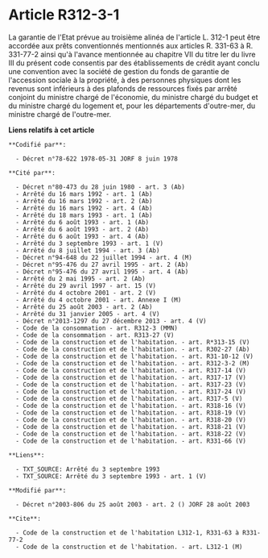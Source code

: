 # Article R312-3-1

La garantie de l'Etat prévue au troisième alinéa de l'article L. 312-1 peut être accordée aux prêts conventionnés mentionnés
aux articles R. 331-63 à R. 331-77-2 ainsi qu'à l'avance mentionnée au chapitre VII du titre Ier du livre III du présent code
consentis par des établissements de crédit ayant conclu une convention avec la société de gestion du fonds de garantie de
l'accession sociale à la propriété, à des personnes physiques dont les revenus sont inférieurs à des plafonds de ressources
fixés par arrêté conjoint du ministre chargé de l'économie, du ministre chargé du budget et du ministre chargé du logement
et, pour les départements d'outre-mer, du ministre chargé de l'outre-mer.

**Liens relatifs à cet article**

	**Codifié par**:

	  - Décret n°78-622 1978-05-31 JORF 8 juin 1978

	**Cité par**:

	  - Décret n°80-473 du 28 juin 1980 - art. 3 (Ab)
	  - Arrêté du 16 mars 1992 - art. 1 (Ab)
	  - Arrêté du 16 mars 1992 - art. 2 (Ab)
	  - Arrêté du 16 mars 1992 - art. 4 (Ab)
	  - Arrêté du 18 mars 1993 - art. 1 (Ab)
	  - Arrêté du 6 août 1993 - art. 1 (Ab)
	  - Arrêté du 6 août 1993 - art. 2 (Ab)
	  - Arrêté du 6 août 1993 - art. 4 (Ab)
	  - Arrêté du 3 septembre 1993 - art. 1 (V)
	  - Arrêté du 8 juillet 1994 - art. 3 (Ab)
	  - Décret n°94-648 du 22 juillet 1994 - art. 4 (M)
	  - Décret n°95-476 du 27 avril 1995 - art. 2 (Ab)
	  - Décret n°95-476 du 27 avril 1995 - art. 4 (Ab)
	  - Arrêté du 2 mai 1995 - art. 2 (Ab)
	  - Arrêté du 29 avril 1997 - art. 15 (V)
	  - Arrêté du 4 octobre 2001 - art. 2 (V)
	  - Arrêté du 4 octobre 2001 - art. Annexe I (M)
	  - Arrêté du 25 août 2003 - art. 2 (Ab)
	  - Arrêté du 31 janvier 2005 - art. 4 (V)
	  - Décret n°2013-1297 du 27 décembre 2013 - art. 4 (V)
	  - Code de la consommation - art. R312-3 (MMN)
	  - Code de la consommation - art. R313-27 (V)
	  - Code de la construction et de l'habitation. - art. R*313-15 (V)
	  - Code de la construction et de l'habitation. - art. R302-27 (Ab)
	  - Code de la construction et de l'habitation. - art. R31-10-12 (V)
	  - Code de la construction et de l'habitation. - art. R312-3-2 (M)
	  - Code de la construction et de l'habitation. - art. R317-14 (V)
	  - Code de la construction et de l'habitation. - art. R317-17 (V)
	  - Code de la construction et de l'habitation. - art. R317-23 (V)
	  - Code de la construction et de l'habitation. - art. R317-24 (V)
	  - Code de la construction et de l'habitation. - art. R317-5 (V)
	  - Code de la construction et de l'habitation. - art. R318-16 (V)
	  - Code de la construction et de l'habitation. - art. R318-19 (V)
	  - Code de la construction et de l'habitation. - art. R318-20 (V)
	  - Code de la construction et de l'habitation. - art. R318-21 (V)
	  - Code de la construction et de l'habitation. - art. R318-22 (V)
	  - Code de la construction et de l'habitation. - art. R331-66 (V)

	**Liens**:

	  - TXT_SOURCE: Arrêté du 3 septembre 1993
	  - TXT_SOURCE: Arrêté du 3 septembre 1993 - art. 1 (V)

	**Modifié par**:

	  - Décret n°2003-806 du 25 août 2003 - art. 2 () JORF 28 août 2003

	**Cite**:

	  - Code de la construction et de l'habitation L312-1, R331-63 à R331-77-2
	  - Code de la construction et de l'habitation. - art. L312-1 (M)
